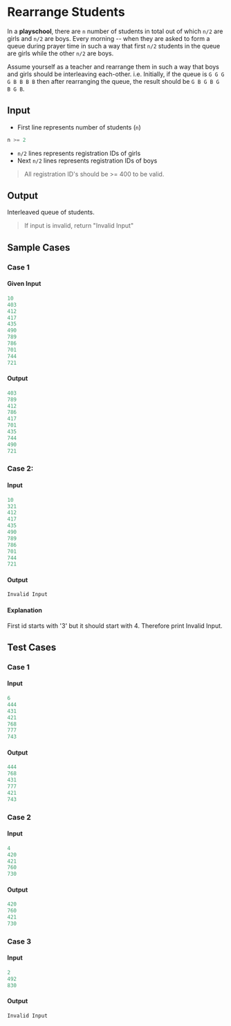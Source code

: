 # Rearrange Students

In a **playschool**, there are `n` number of students in total out of which `n/2` are girls and `n/2` are boys. Every morning -- when they are asked to form a queue during prayer time in such a way that first `n/2` students in the queue are girls while the other `n/2` are boys.

Assume yourself as a teacher and rearrange them in such a way that boys and girls should be interleaving each-other. i.e. Initially, if the queue is `G G G G B B B B` then after rearranging the queue, the result should be `G B G B G B G B`.

## Input

- First line represents number of students (`n`)

```py
n >= 2
```

- `n/2` lines represents registration IDs of girls
- Next `n/2` lines represents registration IDs of boys

> All registration ID's should be >= 400 to be valid.


## Output

Interleaved queue of students.

> If input is invalid, return "Invalid Input" 

## Sample Cases

### Case 1

#### Given Input

```py
10
403
412
417
435
490
789
786
701
744
721
```

#### Output

```py
403
789
412
786
417
701
435
744
490
721
```

### Case 2:

#### Input

```py
10
321
412
417
435
490
789
786
701
744
721
```

#### Output

```py
Invalid Input
```

#### Explanation

First id starts with '3' but it should start with 4. Therefore print Invalid Input.

## Test Cases

### Case 1

#### Input

```py
6
444
431
421
768
777
743
```

#### Output

```py
444
768
431
777
421
743
```

### Case 2

#### Input

```py
4
420
421
760
730
```

#### Output

```py
420
760
421
730
```

### Case 3

#### Input

```py
2
492
830
```

#### Output

```py
Invalid Input
```
